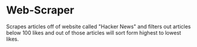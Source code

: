 # Web-Scraper
Scrapes articles off of website called "Hacker News" and filters out articles below 100 likes and out of              those articles will sort form highest to lowest likes.
